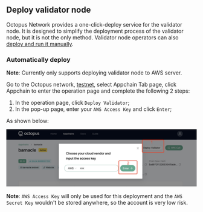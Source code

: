 ## Deploy validator node

Octopus Network provides a one-click-deploy service for the validator node. It is designed to simplify the deployment process of the validator node, but it is not the only method. Validator node operators can also [deploy and run it manually](./validator-deploy-manually.md).

### Automatically deploy

**Note**: Currently only supports deploying validator node to AWS server.

Go to the Octopus network, [testnet](https://testnet.oct.network/), select Appchain Tab page, click Appchain to enter the operation page and complete the following 2 steps:

1. In the operation page, click `Deploy Validator`;
2. In the pop-up page, enter your `AWS Access Key` and click `Enter`;

As shown below:

![deploy validator](../../maintain/validator_deploy.jpg)

**Note**: `AWS Access Key` will only be used for this deployment and the `AWS Secret Key` wouldn't be stored anywhere, so the account is very low risk.
